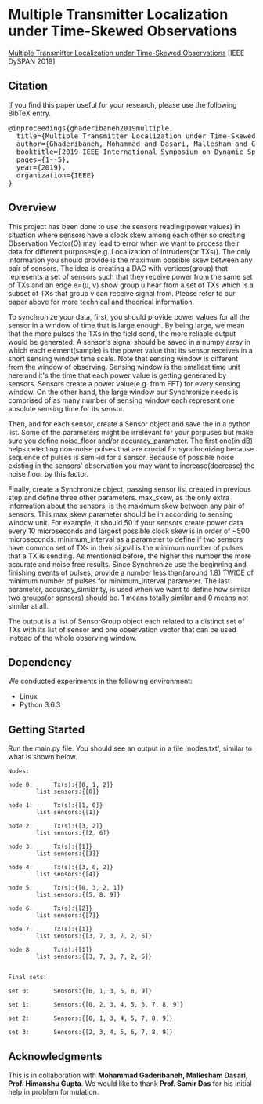 # Multiple Transmitter Localization under Time-Skewed Observations

[Multiple Transmitter Localization under Time-Skewed Observations](https://www3.cs.stonybrook.edu/~mdasari/assets/pdf/dyspan19.pdf) [IEEE DySPAN 2019] 

## Citation
If you find this paper useful for your research, please use the following BibTeX entry.
<pre>
@inproceedings{ghaderibaneh2019multiple,
  title={Multiple Transmitter Localization under Time-Skewed Observations},
  author={Ghaderibaneh, Mohammad and Dasari, Mallesham and Gupta, Himanshu},
  booktitle={2019 IEEE International Symposium on Dynamic Spectrum Access Networks (DySPAN)},
  pages={1--5},
  year={2019},
  organization={IEEE}
}
</pre>

## Overview
This project has been done to use the sensors reading(power values) in situation where sensors have a clock skew among each other so creating Observation Vector(O) may lead to error when we want to process their data for different purposes(e.g. Localization of Intruders(or TXs)).
The only information you should provide is the maximum possible skew between any pair of sensors.
The idea is creating a DAG with vertices(group) that represents a set of sensors such that they receive power from the same set of TXs and an edge e=(u, v) show group u hear from a set of TXs which is a subset of TXs that group v can receive signal from. Please refer to our paper above for more technical and theorical information. 
 
To synchronize your data, first, you should provide power values for all the sensor in a window of time that is large enough. By being large, we mean that the more pulses the TXs in the field send, the more reliable output would be generated. A sensor's signal should be saved in a numpy array in which each element(sample) is the power value that its sensor receives in a short sensing window time scale. Note that sensing window is different from the window of observing. Sensing window is the smallest time unit here and it's the time that each power value is getting generated by sensors. Sensors create a power value(e.g. from FFT) for every sensing window. On the other hand, the large window our Synchronize needs is comprised of as many number of sensing window each represent one absolute sensing time for its sensor.

Then, and for each sensor, create a Sensor object and save the in a python list. Some of the parameters might be irrelevant for your porpuses but make sure you define noise_floor and/or accuracy_parameter. The first one(in dB) helps detecting non-noise pulses that are crucial for synchronizing because sequence of pulses is semi-id for a sensor. Because of possible noise existing in the sensors' observation you may want to increase(decrease) the noise floor by this factor.

Finally, create a Synchronize object, passing sensor list created in previous step and define three other parameters.
max_skew, as the only extra information about the sensors, is the maximum skew between any pair of sensors. This max_skew parameter should be in according to sensing window unit. For example, it should 50 if your sensors create power data every 10 microseconds and largest possible clock skew is in order of ~500 microseconds. minimum_interval as a parameter to define if two sensors have common set of TXs in their signal is the minimum number of pulses that a TX is sending. As mentioned before, the higher this number the more accurate and noise free results. Since Synchronize use the beginning and finishing events of pulses, provide a number less than(around 1.8) TWICE of minimum number of pulses for minimum_interval parameter. The last parameter, accuracy_similarity, is used when we want to define how similar two groups(or sensors) should be. 1 means totally similar and 0 means not similar at all.

The output is a list of SensorGroup object each related to a distinct set of TXs with its list of sensor and one observation vector that can be used instead of the whole observing window.

## Dependency
We conducted experiments in the following environment:
 - Linux
 - Python 3.6.3

## Getting Started
Run the main.py file. You should see an output in a file 'nodes.txt', similar to what is shown below.

```
Nodes:

node 0:		 Tx(s):{[0, 1, 2]}
		list sensors:{[0]}

node 1:		 Tx(s):{[1, 0]}
		list sensors:{[1]}

node 2:		 Tx(s):{[3, 2]}
		list sensors:{[2, 6]}

node 3:		 Tx(s):{[1]}
		list sensors:{[3]}

node 4:		 Tx(s):{[3, 0, 2]}
		list sensors:{[4]}

node 5:		 Tx(s):{[0, 3, 2, 1]}
		list sensors:{[5, 8, 9]}

node 6:		 Tx(s):{[2]}
		list sensors:{[7]}

node 7:		 Tx(s):{[1]}
		list sensors:{[3, 7, 3, 7, 2, 6]}

node 8:		 Tx(s):{[1]}
		list sensors:{[3, 7, 3, 7, 2, 6]}


Final sets:

set 0:		 Sensors:{[0, 1, 3, 5, 8, 9]}

set 1:		 Sensors:{[0, 2, 3, 4, 5, 6, 7, 8, 9]}

set 2:		 Sensors:{[0, 1, 3, 4, 5, 7, 8, 9]}

set 3:		 Sensors:{[2, 3, 4, 5, 6, 7, 8, 9]}
```

## Acknowledgments
This is in collaboration with **Mohammad Gaderibaneh, Mallesham Dasari, Prof. Himanshu Gupta**. We would like to thank **Prof. Samir Das** for his initial help in problem formulation. 
